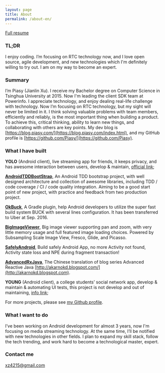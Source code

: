 ```yaml
---
layout: page
title: About
permalink: /about-en/
---
```


[Full resume](https://piasy.github.io/resume/dist/piasy_resume_en.html)

### TL;DR

I enjoy coding. I’m focusing on RTC technology now, and I love open source, agile development, and new technologies which I'm definitely willing to try out. I am on my way to become an expert.

### Summary

I’m Piasy (Jianlin Xu). I receive my Bachelor degree on Computer Science in Tsinghua University at 2015. Now I'm leading the client SDK team at Powerinfo. I appreciate technology, and enjoy dealing real-life challenge with technology. Now I’m focusing on RTC technology, but my sight will never be limited in it. I think solving valuable problems with team members, efficiently and reliably, is the most important thing when building a product. To achieve this, critical thinking, ability to learn new things, and collaborating with others are key points. My dev blog is [https://blog.piasy.com/](https://blog.piasy.com/index.html), and my GitHub profile is [https://github.com/Piasy/](https://github.com/Piasy).

### What I have built

**YOLO** (Android client), live streaming app for friends, it keeps privacy, and has awesome interaction between users, develop & maintain, [official link](https://www.yoloyolo.tv);

**[AndroidTDDBootStrap](https://github.com/Piasy/AndroidTDDBootStrap)**, An Android TDD bootstrap project, with well designed architecture and collection of awesome libraries, including TDD / code coverage / CI / code quality integration. Aiming to be a good start point of new project, with practice and feedback from two production project.

**[OkBuck](https://github.com/Piasy/OkBuck)**, A Gradle plugin, help Android developers to utilize the super fast build system BUCK with several lines configuration. It has been transferred to Uber at Sep. 2016.

**[BigImageViewer](https://github.com/Piasy/BigImageViewer)**, Big image viewer supporting pan and zoom, with very little memory usage and full featured image loading choices. Powered by Subsampling Scale Image View, Fresco, Glide, and Picasso.

**[SafelyAndroid](https://github.com/Piasy/SafelyAndroid)**, Build safely Android App, no more Activity not found, Activity state loss and NPE during fragment transaction!

**[AdvancedRxJava](https://github.com/Piasy/AdvancedRxJava)**, The Chinese translation of blog series Advanced Reactive Java  [http://akarnokd.blogspot.com/](http://akarnokd.blogspot.com).

**YOUNG** (Android client), a college students’ social network app, develop & maintain & automating UI tests, this project is not develop and out of maintaining, [info link](http://www.wandoujia.com/apps/com.xueba.client.app);

For more projects, please see [my Github profile](https://github.com/Piasy).

### What I want to do

I’ve been working on Android development for almost 3 years, now I'm focusing on media streaming technology. At the same time, I’ll be notified with new technologies in other fields. I plan to expand my skill stack, follow the tech trending, and work hard to become a technological master, expert.

### Contact me

[xz4215@gmail.com](mailto:xz4215@gmail.com)
